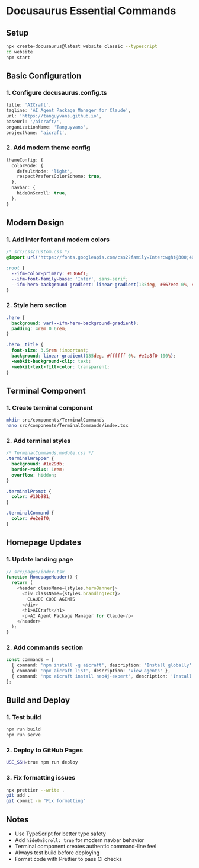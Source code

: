 # Docusaurus Essential Commands

## Setup

```bash
npx create-docusaurus@latest website classic --typescript
cd website
npm start
```

## Basic Configuration

### 1. Configure docusaurus.config.ts

```typescript
title: 'AICraft',
tagline: 'AI Agent Package Manager for Claude',
url: 'https://tanguyvans.github.io',
baseUrl: '/aicraft/',
organizationName: 'Tanguyvans',
projectName: 'aicraft',
```

### 2. Add modern theme config

```typescript
themeConfig: {
  colorMode: {
    defaultMode: 'light',
    respectPrefersColorScheme: true,
  },
  navbar: {
    hideOnScroll: true,
  },
}
```

## Modern Design

### 1. Add Inter font and modern colors

```css
/* src/css/custom.css */
@import url('https://fonts.googleapis.com/css2?family=Inter:wght@300;400;500;600;700&display=swap');

:root {
  --ifm-color-primary: #6366f1;
  --ifm-font-family-base: 'Inter', sans-serif;
  --ifm-hero-background-gradient: linear-gradient(135deg, #667eea 0%, #764ba2 100%);
}
```

### 2. Style hero section

```css
.hero {
  background: var(--ifm-hero-background-gradient);
  padding: 4rem 0 6rem;
}

.hero__title {
  font-size: 3.5rem !important;
  background: linear-gradient(135deg, #ffffff 0%, #e2e8f0 100%);
  -webkit-background-clip: text;
  -webkit-text-fill-color: transparent;
}
```

## Terminal Component

### 1. Create terminal component

```bash
mkdir src/components/TerminalCommands
nano src/components/TerminalCommands/index.tsx
```

### 2. Add terminal styles

```css
/* TerminalCommands.module.css */
.terminalWrapper {
  background: #1e293b;
  border-radius: 1rem;
  overflow: hidden;
}

.terminalPrompt {
  color: #10b981;
}

.terminalCommand {
  color: #e2e8f0;
}
```

## Homepage Updates

### 1. Update landing page

```typescript
// src/pages/index.tsx
function HomepageHeader() {
  return (
    <header className={styles.heroBanner}>
      <div className={styles.brandingText}>
        CLAUDE CODE AGENTS
      </div>
      <h1>AICraft</h1>
      <p>AI Agent Package Manager for Claude</p>
    </header>
  );
}
```

### 2. Add commands section

```typescript
const commands = [
  { command: 'npm install -g aicraft', description: 'Install globally' },
  { command: 'npx aicraft list', description: 'View agents' },
  { command: 'npx aicraft install neo4j-expert', description: 'Install agent' }
];
```

## Build and Deploy

### 1. Test build

```bash
npm run build
npm run serve
```

### 2. Deploy to GitHub Pages

```bash
USE_SSH=true npm run deploy
```

### 3. Fix formatting issues

```bash
npx prettier --write .
git add .
git commit -m "Fix formatting"
```

## Notes

- Use TypeScript for better type safety
- Add `hideOnScroll: true` for modern navbar behavior
- Terminal component creates authentic command-line feel
- Always test build before deploying
- Format code with Prettier to pass CI checks
